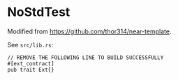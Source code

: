 # NoStdTest
Modified from https://github.com/thor314/near-template.

See `src/lib.rs`:
```
// REMOVE THE FOLLOWING LINE TO BUILD SUCCESSFULLY
#[ext_contract]
pub trait Ext{}
```
